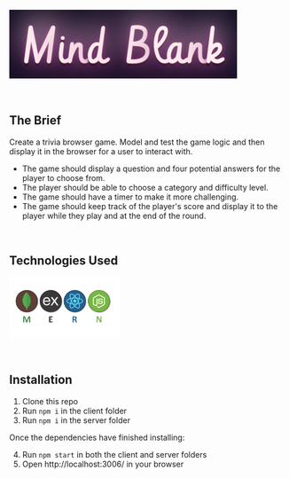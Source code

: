 ![Mind Blank Quiz Logo](./README/logo.png)

&nbsp;

## The Brief

Create a trivia browser game. Model and test the game logic and then display it in the browser for a user to interact with.

- The game should display a question and four potential answers for the player to choose from.
- The player should be able to choose a category and difficulty level.
- The game should have a timer to make it more challenging.
- The game should keep track of the player's score and display it to the player while they play and at the end of the round.

&nbsp;

## Technologies Used

<img src="./README/MERN_logos.png" width="200px" />

&nbsp;

## Installation

1. Clone this repo
2. Run `npm i` in the client folder
3. Run `npm i` in the server folder

Once the dependencies have finished installing:

4. Run `npm start` in both the client and server folders
5. Open http://localhost:3006/ in your browser
